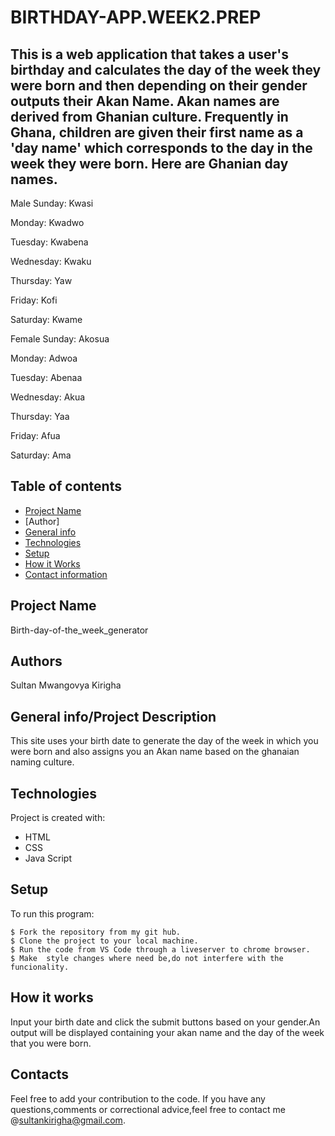 # BIRTHDAY-APP.WEEK2.PREP

This is a web application that takes a user's birthday and calculates the day of the week they were born and then depending on their gender outputs their Akan Name.
 Akan names are derived from Ghanian culture. 
 Frequently in Ghana, children are given their first name as a 'day name' which corresponds to the day in the week they were born. 
 Here are Ghanian day names.
--------------------------------------------------------------------
 Male
Sunday: Kwasi

Monday: Kwadwo

Tuesday: Kwabena

Wednesday: Kwaku

Thursday:  Yaw

Friday: Kofi

Saturday: Kwame

Female
Sunday: Akosua

Monday: Adwoa

Tuesday: Abenaa

Wednesday: Akua

Thursday:  Yaa

Friday: Afua

Saturday: Ama
## Table of contents
* [Project Name](#Project)
* [Author]
* [General info](#general-info)
* [Technologies](#technologies)
* [Setup](#setup)
* [How it Works](#instructions)
* [Contact information](#contacts)

## Project Name
 Birth-day-of-the_week_generator
 ## Authors
Sultan Mwangovya Kirigha


## General info/Project Description
This site uses your birth date to generate the day of the week in which you were born and also assigns you an Akan name based on the ghanaian naming culture.
	
## Technologies
Project is created with:
* HTML
* CSS
* Java Script
	
## Setup
To run this program:

```
$ Fork the repository from my git hub.
$ Clone the project to your local machine.
$ Run the code from VS Code through a liveserver to chrome browser.
$ Make  style changes where need be,do not interfere with the funcionality.
```
## How it works
Input your birth date and click the submit buttons based on your gender.An output will be displayed containing your akan name and the day of the week that you were born.
## Contacts
Feel free to add your contribution to the code.
If you have any questions,comments or correctional advice,feel free to contact me @sultankirigha@gmail.com.